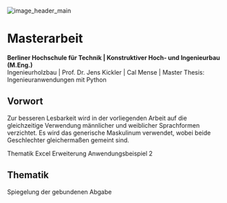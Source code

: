 ![image_header_main](https://user-images.githubusercontent.com/104301991/188845542-e5e30f1d-f478-4616-840b-1f6e6924320d.png)


# Masterarbeit
**Berliner Hochschule für Technik | Konstruktiver Hoch- und Ingenieurbau (M.Eng.)** <br>
Ingenieurholzbau | Prof. Dr. Jens Kickler | Cal Mense | Master Thesis: Ingenieuranwendungen mit Python <br>

## Vorwort
Zur besseren Lesbarkeit wird in der vorliegenden Arbeit auf die gleichzeitige Verwendung männlicher und weiblicher Sprachformen verzichtet. Es wird das generische Maskulinum verwendet, wobei beide Geschlechter gleichermaßen gemeint sind.

Thematik Excel Erweiterung Anwendungsbeispiel 2

## Thematik
Spiegelung der gebundenen Abgabe 
